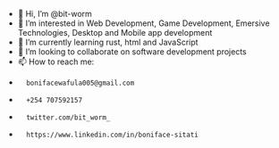 - 👋 Hi, I’m @bit-worm
- 👀 I’m interested in Web Development, Game Development, Emersive Technologies, Desktop and Mobile app development
- 🌱 I’m currently learning rust, html and JavaScript
- 💞️ I’m looking to collaborate on software development projects
- 📫 How to reach me:
-       bonifacewafula005@gmail.com
-       +254 707592157
-       twitter.com/bit_worm_
-       https://www.linkedin.com/in/boniface-sitati

<!---
bit-worm/bit-worm is a ✨ special ✨ repository because its `README.md` (this file) appears on your GitHub profile.
You can click the Preview link to take a look at your changes.
--->
